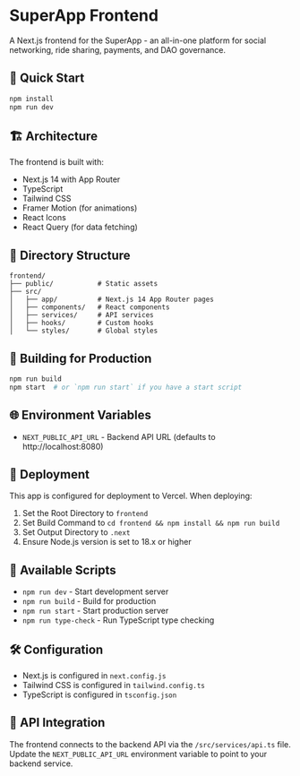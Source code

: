 # SuperApp Frontend

A Next.js frontend for the SuperApp - an all-in-one platform for social networking, ride sharing, payments, and DAO governance.

## 🚀 Quick Start

```bash
npm install
npm run dev
```

## 🏗️ Architecture

The frontend is built with:
- Next.js 14 with App Router
- TypeScript
- Tailwind CSS
- Framer Motion (for animations)
- React Icons
- React Query (for data fetching)

## 📁 Directory Structure

```
frontend/
├── public/           # Static assets
├── src/
│   ├── app/          # Next.js 14 App Router pages
│   ├── components/   # React components
│   ├── services/     # API services
│   ├── hooks/        # Custom hooks
│   └── styles/       # Global styles
```

## 🚀 Building for Production

```bash
npm run build
npm start  # or `npm run start` if you have a start script
```

## 🌐 Environment Variables

- `NEXT_PUBLIC_API_URL` - Backend API URL (defaults to http://localhost:8080)

## 🚀 Deployment

This app is configured for deployment to Vercel. When deploying:
1. Set the Root Directory to `frontend`
2. Set Build Command to `cd frontend && npm install && npm run build`
3. Set Output Directory to `.next`
4. Ensure Node.js version is set to 18.x or higher

## 🧪 Available Scripts

- `npm run dev` - Start development server
- `npm run build` - Build for production
- `npm run start` - Start production server
- `npm run type-check` - Run TypeScript type checking

## 🛠️ Configuration

- Next.js is configured in `next.config.js`
- Tailwind CSS is configured in `tailwind.config.ts`
- TypeScript is configured in `tsconfig.json`

## 🔐 API Integration

The frontend connects to the backend API via the `/src/services/api.ts` file. Update the `NEXT_PUBLIC_API_URL` environment variable to point to your backend service.